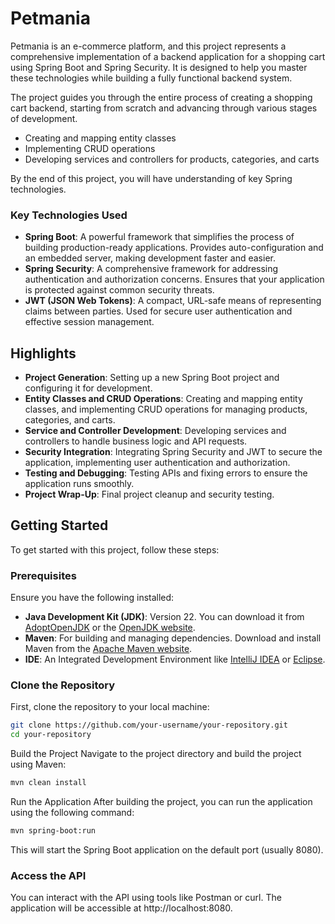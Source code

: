 # Petmania

Petmania is an e-commerce platform, and this project represents a comprehensive implementation of a backend application for a shopping cart using Spring Boot and Spring Security. It is designed to help you master these technologies while building a fully functional backend system.

The project guides you through the entire process of creating a shopping cart backend, starting from scratch and advancing through various stages of development. 

- Creating and mapping entity classes
- Implementing CRUD operations
- Developing services and controllers for products, categories, and carts
  
By the end of this project, you will have understanding of key Spring technologies.

### Key Technologies Used

- **Spring Boot**: A powerful framework that simplifies the process of building production-ready applications. Provides auto-configuration and an embedded server, making development faster and easier.
- **Spring Security**: A comprehensive framework for addressing authentication and authorization concerns. Ensures that your application is protected against common security threats.
- **JWT (JSON Web Tokens)**: A compact, URL-safe means of representing claims between parties. Used for secure user authentication and effective session management.

## Highlights

- **Project Generation**: Setting up a new Spring Boot project and configuring it for development.
- **Entity Classes and CRUD Operations**: Creating and mapping entity classes, and implementing CRUD operations for managing products, categories, and carts.
- **Service and Controller Development**: Developing services and controllers to handle business logic and API requests.
- **Security Integration**: Integrating Spring Security and JWT to secure the application, implementing user authentication and authorization.
- **Testing and Debugging**: Testing APIs and fixing errors to ensure the application runs smoothly.
- **Project Wrap-Up**: Final project cleanup and security testing.

## Getting Started

To get started with this project, follow these steps:

### Prerequisites

Ensure you have the following installed:

- **Java Development Kit (JDK)**: Version 22. You can download it from [AdoptOpenJDK](https://adoptium.net/) or the [OpenJDK website](https://openjdk.java.net/install/).
- **Maven**: For building and managing dependencies. Download and install Maven from the [Apache Maven website](https://maven.apache.org/download.cgi).
- **IDE**: An Integrated Development Environment like [IntelliJ IDEA](https://www.jetbrains.com/idea/) or [Eclipse](https://www.eclipse.org/).

### Clone the Repository

First, clone the repository to your local machine:

```bash
git clone https://github.com/your-username/your-repository.git
cd your-repository
```

Build the Project
Navigate to the project directory and build the project using Maven:

```bash
mvn clean install
```

Run the Application
After building the project, you can run the application using the following command:

```bash
mvn spring-boot:run
```

This will start the Spring Boot application on the default port (usually 8080).

### Access the API

You can interact with the API using tools like Postman or curl. The application will be accessible at http://localhost:8080.
